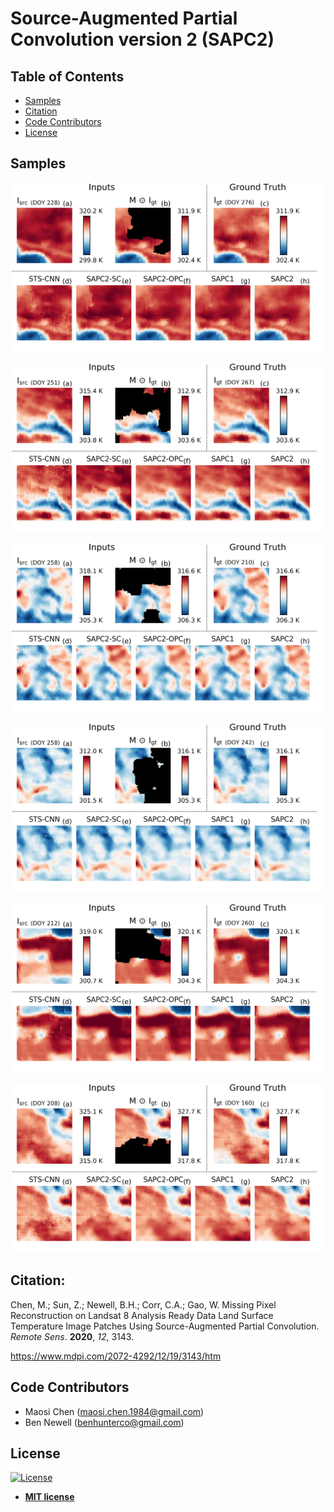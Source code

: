 # Source-Augmented Partial Convolution version 2 (SAPC2)

## Table of Contents

- [Samples](#samples)
- [Citation](#Citation)
- [Code Contributors](#code-contributors)
- [License](#license)

## Samples
![alt text](https://github.com/maosi-chen/sapc2/blob/master/figure/plot_mosaic_81163.png?raw=true)

![alt text](https://github.com/maosi-chen/sapc2/blob/master/figure/plot_mosaic_109176.png?raw=true)

![alt text](https://github.com/maosi-chen/sapc2/blob/master/figure/plot_mosaic_43792.png?raw=true)

![alt text](https://github.com/maosi-chen/sapc2/blob/master/figure/plot_mosaic_123297.png?raw=true)

![alt text](https://github.com/maosi-chen/sapc2/blob/master/figure/plot_mosaic_119852.png?raw=true)

![alt text](https://github.com/maosi-chen/sapc2/blob/master/figure/plot_mosaic_80578.png?raw=true)

## Citation:
Chen, M.; Sun, Z.; Newell, B.H.; Corr, C.A.; Gao, W. Missing Pixel Reconstruction on Landsat 8 Analysis Ready Data Land Surface Temperature Image Patches Using Source-Augmented Partial Convolution. *Remote Sens*. **2020**, *12*, 3143.

https://www.mdpi.com/2072-4292/12/19/3143/htm

## Code Contributors
* Maosi Chen (maosi.chen.1984@gmail.com)
* Ben Newell (benhunterco@gmail.com)

## License

[![License](http://img.shields.io/:license-mit-blue.svg?style=flat-square)](http://badges.mit-license.org)

- **[MIT license](http://opensource.org/licenses/mit-license.php)**
